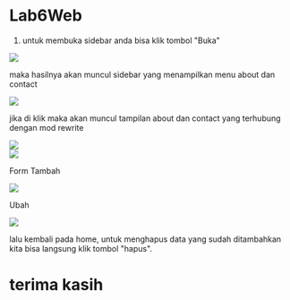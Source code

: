 # Lab6Web

1. untuk membuka sidebar anda bisa klik tombol "Buka"

<img src="https://arielsa.mra.my.id/foto/lab6/1.png">

maka hasilnya akan muncul sidebar yang menampilkan menu about dan contact

<img src="https://arielsa.mra.my.id/foto/lab6/2.png">

jika di klik maka akan muncul tampilan about dan contact yang terhubung dengan mod rewrite

<img src="https://arielsa.mra.my.id/foto/lab6/3.png">

<br>

<img src="https://arielsa.mra.my.id/foto/lab6/4.png">

Form Tambah

<img src="https://arielsa.mra.my.id/foto/lab6/5.png">

Ubah

<img src="https://arielsa.mra.my.id/foto/lab6/6.png">

lalu kembali pada home, untuk menghapus data yang sudah ditambahkan kita bisa langsung klik tombol "hapus".

# terima kasih
